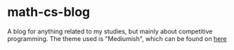 # math-cs-blog

A blog for anything related to my studies, but mainly about competitive programming.
The theme used is "Mediumish", which can be found on [here](https://github.com/wowthemesnet/mediumish-theme-jekyll)
